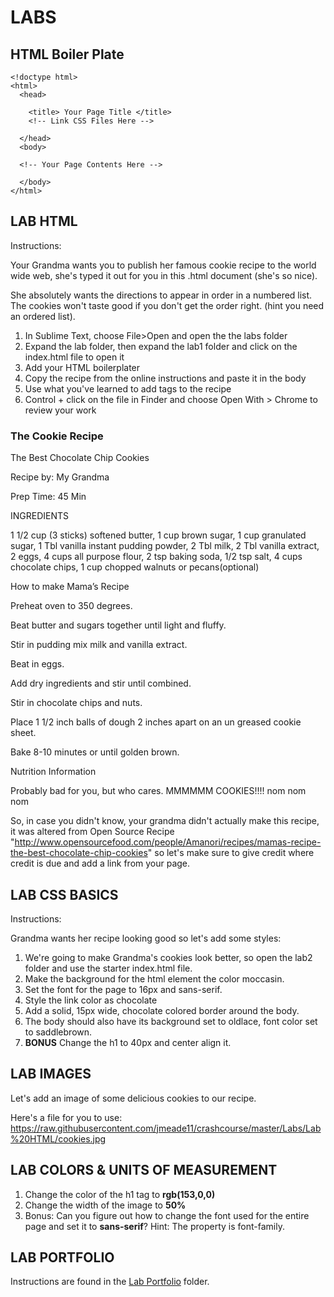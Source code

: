 # LABS

## HTML Boiler Plate

    <!doctype html>
    <html>
      <head>
      
        <title> Your Page Title </title>
        <!-- Link CSS Files Here -->
        
      </head>
      <body>
      
      <!-- Your Page Contents Here -->
      
      </body>
    </html>

## LAB HTML
Instructions:

Your Grandma wants you to publish her famous cookie recipe to the world wide web, she's typed it out for you in this .html document (she's so nice).

She absolutely wants the directions to appear in order in a numbered list. The cookies won't taste good if you don't get the order right. (hint you need an ordered list).

1. In Sublime Text, choose File>Open and open the the labs folder
2. Expand the lab folder, then expand the lab1 folder and click on the index.html file to open it
3. Add your HTML boilerplater
4. Copy the recipe from the online instructions and paste it in the body
5. Use what you've learned to add tags to the recipe
6. Control + click on the file in Finder and choose Open With > Chrome to review your work

### The Cookie Recipe

The Best Chocolate Chip Cookies

Recipe by: My Grandma

Prep Time: 45 Min

INGREDIENTS

1 1/2 cup (3 sticks) softened butter, 1 cup brown sugar, 1 cup granulated sugar, 1 Tbl vanilla instant pudding powder, 2 Tbl milk, 2 Tbl vanilla extract, 2 eggs, 4 cups all purpose flour, 2 tsp baking soda, 1/2 tsp salt, 4 cups chocolate chips, 1 cup chopped walnuts or pecans(optional)

How to make Mama’s Recipe

Preheat oven to 350 degrees. 

Beat butter and sugars together until light and fluffy. 

Stir in pudding mix milk and vanilla extract. 

Beat in eggs. 

Add dry ingredients and stir until combined.

Stir in chocolate chips and nuts.

Place 1 1/2 inch balls of dough 2 inches apart on an un greased cookie sheet. 

Bake 8-10 minutes or until golden brown.


Nutrition Information

Probably bad for you, but who cares. MMMMMM COOKIES!!!! nom nom nom


So, in case you didn't know, your grandma didn't actually make this recipe, it was altered from Open Source Recipe "http://www.opensourcefood.com/people/Amanori/recipes/mamas-recipe-the-best-chocolate-chip-cookies" so let's make sure to give credit where credit is due and add a link from your page.

## LAB CSS BASICS
Instructions:

Grandma wants her recipe looking good so let's add some styles:

1. We're going to make Grandma's cookies look better, so open the lab2 folder and use the starter index.html file.
2. Make the background for the html element the color moccasin.
3. Set the font for the page to 16px and sans-serif.
4. Style the link color as chocolate
5. Add a solid, 15px wide, chocolate colored border around the body.
6. The body should also have its background set to oldlace, font color set to saddlebrown.
7. **BONUS** Change the h1 to 40px and center align it.

## LAB IMAGES

Let's add an image of some delicious cookies to our recipe.

Here's a file for you to use: https://raw.githubusercontent.com/jmeade11/crashcourse/master/Labs/Lab%20HTML/cookies.jpg

## LAB COLORS & UNITS OF MEASUREMENT

1. Change the color of the h1 tag to **rgb(153,0,0)**
2. Change the width of the image to **50%**
3. Bonus: Can you figure out how to change the font used for the entire page and set it to **sans-serif**?  Hint: The property is font-family.

## LAB PORTFOLIO

Instructions are found in the [Lab Portfolio](https://github.com/jmeade11/crashcourse/tree/master/Labs/Lab%20Portfolio) folder.
